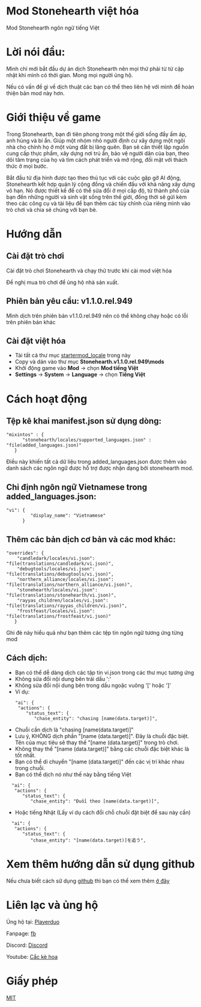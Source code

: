 # Mod Stonehearth việt hóa
Mod Stonehearth ngôn ngữ tiếng Việt
# Lời nói đầu:
Mình chỉ mới bắt đầu dự án dịch Stonehearth nên mọi thứ phải từ từ cập nhật khi mình có thời gian. Mong mọi người ủng hộ.

Nếu có vấn đề gì về dịch thuật các bạn có thể theo liên hệ với mình để hoàn thiện bản mod này hơn.
# Giới thiệu về game
Trong Stonehearth, bạn đi tiên phong trong một thế giới sống đầy ấm áp, anh hùng và bí ẩn. Giúp một nhóm nhỏ người định cư xây dựng một ngôi nhà cho chính họ ở một vùng đất bị lãng quên. Bạn sẽ cần thiết lập nguồn cung cấp thực phẩm, xây dựng nơi trú ẩn, bảo vệ người dân của bạn, theo dõi tâm trạng của họ và tìm cách phát triển và mở rộng, đối mặt với thách thức ở mọi bước.

Bắt đầu từ địa hình được tạo theo thủ tục với các cuộc gặp gỡ AI động, Stonehearth kết hợp quản lý cộng đồng và chiến đấu với khả năng xây dựng vô hạn. Nó được thiết kế để có thể sửa đổi ở mọi cấp độ, từ thành phố của bạn đến những người và sinh vật sống trên thế giới, đồng thời sẽ gửi kèm theo các công cụ và tài liệu để bạn thêm các tùy chỉnh của riêng mình vào trò chơi và chia sẻ chúng với bạn bè.
# Hướng dẫn
## Cài đặt trò chơi

Cài đặt trò chơi Stonehearth và chạy thử trước khi cài mod việt hóa

Đề nghị mua trò chơi để ủng hộ nhà sản xuất.

## Phiên bản yêu cầu: v1.1.0.rel.949

Mình dịch trên phiên bản v1.1.0.rel.949 nên có thể không chạy hoặc có lỗi trên phiên bản khác

## Cài đặt việt hóa

- Tải tất cả thư mục [startermod_locale](startermod_locale/) trong này
- Copy và dán vào thư mục **Stonehearth.v1.1.0.rel.949\mods**
- Khởi động game vào **Mod** -> chọn **Mod tiếng Việt**
- **Settings** -> **System** -> **Language** -> chọn **Tiếng Việt**
# Cách hoạt động
## Tệp kê khai manifest.json sử dụng dòng: <br>
````
"mixintos" : {
      "stonehearth/locales/supported_languages.json" : "file(added_languages.json)"
   }
````
Điều này khiến tất cả dữ liệu trong added_languages.json được thêm vào danh sách các ngôn ngữ được hỗ trợ được nhận dạng bởi stonehearth mod.
## Chỉ định ngôn ngữ Vietnamese trong added_languages.json:
````
"vi": {
         "display_name": "Vietnamese"
      }
````
## Thêm các bản dịch cơ bản và các mod khác:
````
"overrides": {
    "candledark/locales/vi.json": "file(translations/candledark/vi.json)",
    "debugtools/locales/vi.json": "file(translations/debugtools/vi.json)",
    "northern_alliance/locales/vi.json": "file(translations/northern_alliance/vi.json)",
    "stonehearth/locales/vi.json": "file(translations/stonehearth/vi.json)",
    "rayyas_children/locales/vi.json": "file(translations/rayyas_children/vi.json)",
    "frostfeast/locales/vi.json": "file(translations/frostfeast/vi.json)"
   }
````
Ghi đè này hiểu quả như bạn thêm các tệp tin ngôn ngữ tương ứng từng mod
## Cách dịch:
- Bạn có thể dễ dàng dịch các tập tin vi.json trong các thư mục tương ứng
- Không sửa đổi nội dung bên trái dấu ':'
- Không sửa đổi nội dung bên trong dấu ngoặc vuông '[' hoặc ']'
- Ví dụ:
  ````
  "ai": {
   "actions": {
      "status_text": {
         "chase_entity": "chasing [name(data.target)]",
  ````
- Chuỗi cần dịch là "chasing [name(data.target)]"
- Lưu ý, KHÔNG dịch phần "[name (data.target)]". Đây là chuỗi đặc biệt. Tên của mục tiêu sẽ thay thế "[name (data.target)]" trong trò chơi.
- Không thay thế "[name (data.target)]" bằng các chuỗi đặc biệt khác là tốt nhất.
- Bạn có thể di chuyển "[name (data.target)]" đến các vị trí khác nhau trong chuỗi.
- Bạn có thể dịch nó như thế này bằng tiếng Việt
````
  "ai": {
   "actions": {
      "status_text": {
         "chase_entity": "Đuổi theo [name(data.target)]",
````
- Hoặc tiếng Nhật (Lấy ví dụ cách đổi chỗ chuỗi đặt biệt để sau này cần)
````
  "ai": {
   "actions": {
      "status_text": {
         "chase_entity": "[name(data.target)]を追う",
````
# Xem thêm hướng dẫn sử dụng github

Nếu chưa biết cách sữ dụng [github](https://github.com) thì bạn có thể xem thêm [ở đây](/huongdan/HUONG-DAN.md)

# Liên lạc và ủng hộ
Ủng hộ tại: [Playerduo](https://playerduo.com/cackehoa)

Fanpage: [fb](https://www.facebook.com/cackehoa)

Discord: [Discord](https://discord.gg/Z5C98FG)

Youtube: [Cắc kè hoa](https://www.youtube.com/c/Cắckèhoa)
# Giấy phép
[MIT](LICENSE)

